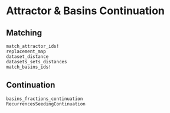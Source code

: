 # Attractor & Basins Continuation

## Matching
```@docs
match_attractor_ids!
replacement_map
dataset_distance
datasets_sets_distances
match_basins_ids!
```

## Continuation
```@docs
basins_fractions_continuation
RecurrencesSeedingContinuation
```